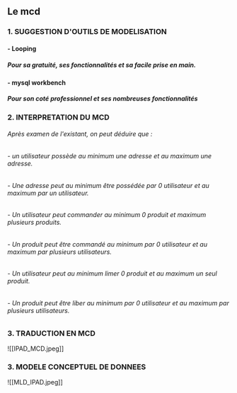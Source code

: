 ## Le mcd  

### 1. SUGGESTION D'OUTILS DE MODELISATION

#### - Looping

##### Pour sa gratuité, ses fonctionnalités et sa facile prise en main.

#### - mysql workbench

##### Pour son coté professionnel et ses nombreuses fonctionnalités


### 2. INTERPRETATION DU MCD

###### Après examen de l'existant, on peut déduire que : 

###### - un utilisateur possède au minimum une adresse et au maximum une adresse.
###### - Une adresse peut au minimum être possédée par 0 utilisateur et au maximum par un utilisateur.
###### - Un utilisateur peut commander au minimum 0 produit et maximum plusieurs produits.
###### - Un produit peut être commandé au minimum par 0 utilisateur et au maximum par plusieurs utilisateurs.
###### - Un utilisateur peut au minimum limer 0 produit et au maximum un seul produit.
###### - Un produit peut être liber au minimum par 0 utilisateur et au maximum par plusieurs utilisateurs.

### 3.  TRADUCTION  EN MCD

![[IPAD_MCD.jpeg]]


### 3. MODELE CONCEPTUEL DE DONNEES 

![[MLD_IPAD.jpeg]]
